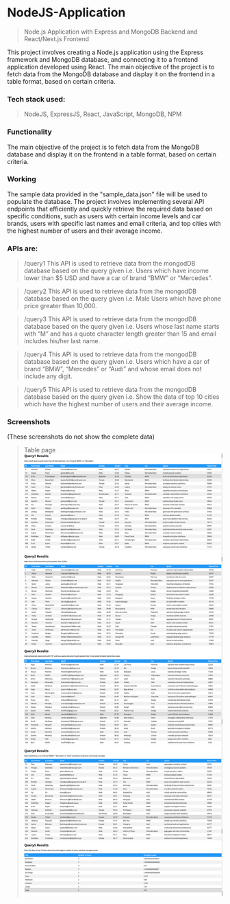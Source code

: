 # NodeJS-Application

> Node.js Application with Express and MongoDB Backend and React/Next.js Frontend

This project involves creating a Node.js application using the Express framework and MongoDB database, and connecting it to a frontend application developed using React. The main objective of the project is to fetch data from the MongoDB database and display it on the frontend in a table format, based on certain criteria. 

### Tech stack used: 

> NodeJS, ExpressJS, React, JavaScript, MongoDB, NPM

### Functionality

The main objective of the project is to fetch data from the MongoDB database and display it on the frontend in a table format, based on certain criteria.

### Working

The sample data provided in the "sample_data.json" file will be used to populate the database. The project involves implementing several API endpoints that efficiently and quickly retrieve the required data based on specific conditions, such as users with certain income levels and car brands, users with specific last names and email criteria, and top cities with the highest number of users and their average income.

### APIs are: 

> /query1
This API is used to retrieve data from the mongodDB database based on the query given i.e. Users which have income lower than $5 USD and have a car of brand “BMW” or “Mercedes”.

> /query2
This API is used to retrieve data from the mongodDB database based on the query given i.e. Male Users which have phone price greater than 10,000.

> /query3
This API is used to retrieve data from the mongodDB database based on the query given i.e. Users whose last name starts with “M” and has a quote character length greater than 15 and email includes his/her last name.

> /query4
This API is used to retrieve data from the mongodDB database based on the query given i.e. Users which have a car of brand “BMW”, “Mercedes” or “Audi” and whose email does not include any digit.

> /query5
This API is used to retrieve data from the mongodDB database based on the query given i.e. Show the data of top 10 cities which have the highest number of users and their average income.

### Screenshots
(These screenshots do not show the complete data)

> Table page
![Table page](https://github.com/VisheshGrg/NodeJS-Application/blob/main/images/Screenshot%20from%202023-04-26%2019-04-31.png)
![Table page](https://github.com/VisheshGrg/NodeJS-Application/blob/main/images/Screenshot%20from%202023-04-26%2019-04-40.png)
![Table page](https://github.com/VisheshGrg/NodeJS-Application/blob/main/images/Screenshot%20from%202023-04-26%2019-04-57.png)
![Table page](https://github.com/VisheshGrg/NodeJS-Application/blob/main/images/Screenshot%20from%202023-04-26%2019-05-06.png)
![Table page](https://github.com/VisheshGrg/NodeJS-Application/blob/main/images/Screenshot%20from%202023-04-26%2019-05-16.png)

